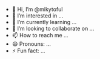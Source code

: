 - 👋 Hi, I’m @mikytoful
- 👀 I’m interested in ...
- 🌱 I’m currently learning ...
- 💞️ I’m looking to collaborate on ...
- 📫 How to reach me ...
- 😄 Pronouns: ...
- ⚡ Fun fact: ...

<!---
mikytoful/mikytoful is a ✨ special ✨ repository because its `README.md` (this file) appears on your GitHub profile.
You can click the Preview link to take a look at your changes.
--->
